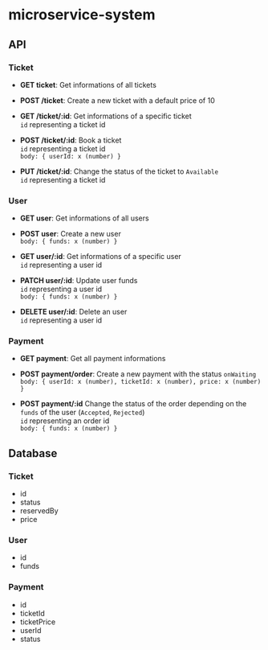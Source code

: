 # microservice-system

## API

### Ticket
- **GET ticket**:
Get informations of all tickets

- **POST /ticket**:
Create a new ticket with a default price of 10

- **GET /ticket/:id**:
Get informations of a specific ticket<br/>
`id` representing a ticket id

- **POST /ticket/:id**:
Book a ticket<br/>
`id` representing a ticket id<br/>
`body: { userId: x (number) }`

- **PUT /ticket/:id**:
Change the status of the ticket to `Available`<br/>
`id` representing a ticket id


### User
- **GET user**: 
Get informations of all users

- **POST user**:
Create a new user<br/>
`body: { funds: x (number) }`

- **GET user/:id**:
Get informations of a specific user<br/>
`id` representing a user id

- **PATCH user/:id**:
Update user funds<br/>
`id` representing a user id<br/>
`body: { funds: x (number) }`

- **DELETE user/:id**:
Delete an user<br/>
`id` representing a user id

### Payment
- **GET payment**:
Get all payment informations

- **POST payment/order**:
Create a new payment with the status `onWaiting`<br/>
`body: { userId: x (number), ticketId: x (number), price: x (number) }`

- **POST payment/:id**
Change the status of the order depending on the `funds` of the user (`Accepted`, `Rejected`)<br/>
`id` representing an order id<br/>
`body: { funds: x (number) }`

## Database

### Ticket
- id
- status
- reservedBy
- price

### User
- id
- funds

### Payment
- id
- ticketId
- ticketPrice
- userId
- status
